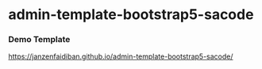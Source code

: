 # admin-template-bootstrap5-sacode


### Demo Template

https://janzenfaidiban.github.io/admin-template-bootstrap5-sacode/
